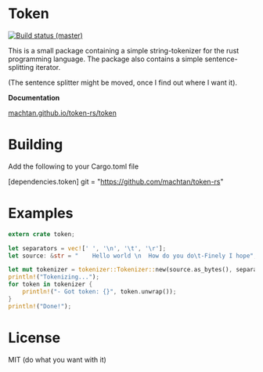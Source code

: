 # Token
[![Build status (master)](https://travis-ci.org/Machtan/token-rs.svg?branch=master)](https://travis-ci.org/Machtan/token-rs)

This is a small package containing a simple string-tokenizer for the rust programming language. The package also contains a simple sentence-splitting iterator.

(The sentence splitter might be moved, once I find out where I want it).

**Documentation**

[machtan.github.io/token-rs/token](machtan.github.io/token-rs/token)

# Building
Add the following to your Cargo.toml file

[dependencies.token]
git = "https://github.com/machtan/token-rs"

# Examples

```rust
extern crate token;

let separators = vec![' ', '\n', '\t', '\r'];
let source: &str = "    Hello world \n  How do you do\t-Finely I hope";

let mut tokenizer = tokenizer::Tokenizer::new(source.as_bytes(), separators);
println!("Tokenizing...");
for token in tokenizer {
    println!("- Got token: {}", token.unwrap());
}
println!("Done!");
```

# License
MIT (do what you want with it)
